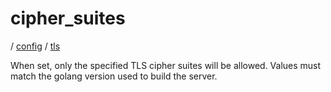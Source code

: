 # cipher_suites

/ [config](/ref/config/index.md) / [tls](/ref/config/config/tls/index.md)

When set, only the specified TLS cipher suites will be allowed. Values must match the golang version used to build the server.
